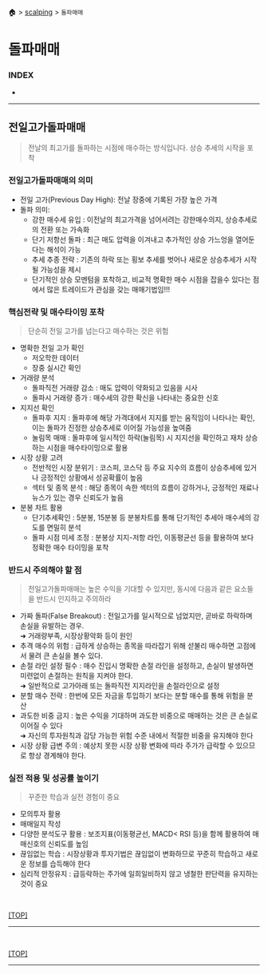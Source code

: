 🏠 > [scalping](./) > `돌파매매`

# 돌파매매

### INDEX

- []()

---
## 전일고가돌파매매
> 전날의 최고가를 돌파하는 시점에 매수하는 방식입니다. 상승 추세의 시작을 포착

### 전일고가돌파매매의 의미
- 전일 고가(Previous Day High): 전날 장중에 기록된 가장 높은 가격
- 돌파 의미:
  - 강한 매수세 유입 : 이전날의 최고가격을 넘어서려는 강한매수의지, 상승추세로의 전환 또는 가속화
  - 단기 저항선 돌파 : 최근 매도 압력을 이겨내고 추가적인 상승 가느엉을 열어둔다는 해석이 가능
  - 추세 추종 전략 : 기존의 하락 또는 횡보 추세를 벗어나 새로운 상승추세가 시작될 가능성을 제시
  - 단기적인 상승 모멘텀을 포착하고, 비교적 명확한 매수 시점을 잡을수 있다는 점에서 많은 트레이드가 관심을 갖는 매매기법임!!!

### 핵심전략 및 매수타이밍 포착
> 단순히 전일 고가를 넘는다고 매수하는 것은 위험
- 명확한 전일 고가 확인 
  - 저오학한 데이터
  - 장중 실시간 확인
- 거래량 분석
  - 돌파직전 거래량 감소 : 매도 압력이 약화되고 있음을 시사
  - 돌파시 거래량 증가 : 매수세의 강한 확신을 나타내는 중요한 신호 
- 지지선 확인
  - 돌파후 지지 : 돌파후에 해당 가격대에서 지지를 받는 움직임이 나타나는 확인, 이는 돌파가 진정한 상승추세로 이어질 가능성을 높여줌
  - 눌림목 매매 : 돌파후에 일시적인 하락(눌림목) 시 지지선을 확인하고 재차 상승하는 시점을 매수타이밍으로 활용
- 시장 상황 고려 
  - 전반적인 시장 분위기 : 코스피, 코스닥 등 주요 지수의 흐름이 상승추세에 있거나 긍정적인 상황에서 성공확률이 높음
  - 섹터 및 종목 분석 : 해당 종목이 속한 섹터의 흐름이 강하거나, 긍정적인 재료나 뉴스가 있는 경우 신뢰도가 높음
- 분봉 차트 활용
  - 단기추세확인 : 5분봉, 15분봉 등 분봉차트를 통해 단기적인 추세아 매수세의 강도를 면밀히 분석
  - 돌파 시점 미세 조정 : 분봉상 지지-저항 라인, 이동평균선 등을 활용하여 보다 정확한 매수 타이밍을 포착

### 반드시 주의해야 할 점
> 전일고가돌파매매는 높은 수익을 기대할 수 있지만, 동시에 다음과 같은 요소들을 반드시 인지하고 주의하라
- 가짜 돌파(False Breakout) : 전일고가를 일시적으로 넘었지만, 곧바로 하락하며 손실을 유발하는 경우. <br/>
  ➜ 거래량부족, 시장상황악화 등이 원인
- 추격 매수의 위험 : 급하게 상승하는 종목을 따라잡기 위해 섣불리 매수하면 고점에서 물려 큰 손실을 볼수 있다.
- 손절 라인 설정 필수 : 매수 진입시 명확한 손절 라인을 설정하고, 손실이 발생하면 미련없이 손절하는 원칙을 지켜야 한다. <br/>
  ➜ 일반적으로 고가아래 또는 돌파직전 지지라인을 손절라인으로 설정
- 분할 매수 전략 : 한번에 모든 자금을 투입하기 보다는 분할 매수를 통해 위험을 분산
- 과도한 비중 금지 : 높은 수익을 기대하며 과도한 비중으로 매매하는 것은 큰 손실로 이어질 수 있다 <br/>
  ➜ 자신의 투자원칙과 감당 가능한 위험 수준 내에서 적절한 비중을 유지해야 한다
- 시장 상황 급변 주의 : 예상치 못한 시장 상황 변화에 따라 주가가 급락할 수 있으므로 항상 경계해야 한다.

### 실전 적용 및 성공률 높이기
> 꾸준한 학습과 실전 경험이 중요
- 모의투자 활용
- 매매일지 작성
- 다양한 분석도구 활용 : 보조지표(이동평균선, MACD< RSI 등)을 함께 활용하여 매매신호의 신뢰도를 높임
- 끊임없는 학습 : 시장상황과 투자기법은 끊임없이 변화하므로 꾸준히 학습하고 새로운 정보를 습득해야 한다
- 심리적 안정유지 : 급등락하는 주가에 일희일비하지 않고 냉철한 판단력을 유지하는 것이 중요

<br/>

[[TOP]](#index)

---

<br/>

[[TOP]](#index)

---